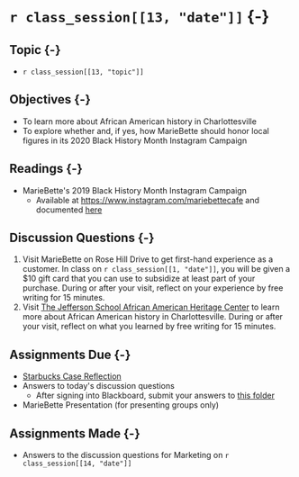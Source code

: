 # `r class_session[[13, "date"]]` {-}

## Topic {-}

- `r class_session[[13, "topic"]]`

## Objectives {-}

- To learn more about African American history in Charlottesville
- To explore whether and, if yes, how MarieBette should honor local figures in
its 2020 Black History Month Instagram Campaign

## Readings {-}

- MarieBette's 2019 Black History Month Instagram Campaign
    - Available at <https://www.instagram.com/mariebettecafe> and documented
    [here][2019-mariebette-black-history-month-instagram-campaign]

## Discussion Questions {-}

1. Visit MarieBette on Rose Hill Drive to get first-hand experience as a
customer. In class on `r class_session[[1, "date"]]`, you will be given a $10
gift card that you can use to subsidize at least part of your purchase. During
or after your visit, reflect on your experience by free writing for 15 minutes.
2. Visit [The Jefferson School African American Heritage Center][] to learn more
about African American history in Charlottesville. During or after your visit,
reflect on what you learned by free writing for 15 minutes.

## Assignments Due {-}

- [Starbucks Case Reflection][starbucks-case-reflection]
- Answers to today's discussion questions
    - After signing into Blackboard, submit your answers to [this
    folder][discussion-questions-submission]
- MarieBette Presentation (for presenting groups only)

## Assignments Made {-}

- Answers to the discussion questions for Marketing on `r class_session[[14,
"date"]]`

[2019-mariebette-black-history-month-instagram-campaign]: https://docs.google.com/spreadsheets/d/1jsbTcfcRbFPp29R24I6liGOpyjh3HIaL1ThnPV7bvyw/edit?usp=sharing 
[discussion-questions-submission]: https://blackboard.comm.virginia.edu/webapps/blackboard/content/listContent.jsp?course_id=_2942_1&content_id=_140539_1
[MarieBette]: http://www.mariebette.com/
[starbucks-case-reflection]: https://forms.gle/qDGHceG8AGsdTxeC9
[The Jefferson School African American Heritage Center]: https://jeffschoolheritagecenter.org/ 
